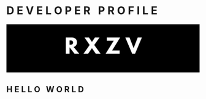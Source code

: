 # D E V E L O P E R &nbsp; P R O F I L E
![RXZV BANNER PROFILE](https://github.com/rxzv/rxzv/blob/main/img/banner.png)

## H E L L O &nbsp; W O R L D
